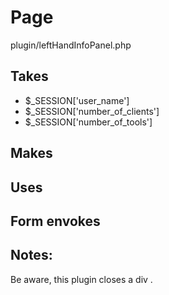 # Page
plugin/leftHandInfoPanel.php

## Takes
* $_SESSION['user_name']
* $_SESSION['number_of_clients']
* $_SESSION['number_of_tools']

## Makes

## Uses

## Form envokes

## Notes:
Be aware, this plugin closes a div </div>.
